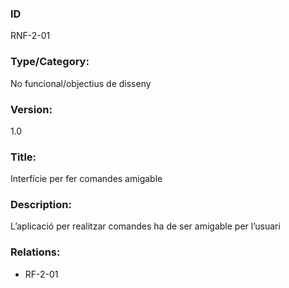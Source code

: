 ### ID
RNF-2-01
### Type/Category:
No funcional/objectius de disseny
### Version:
1.0
### Title:
Interfície per fer comandes amigable
### Description:
L’aplicació per realitzar comandes ha de ser amigable per l’usuari
### Relations:
* RF-2-01
